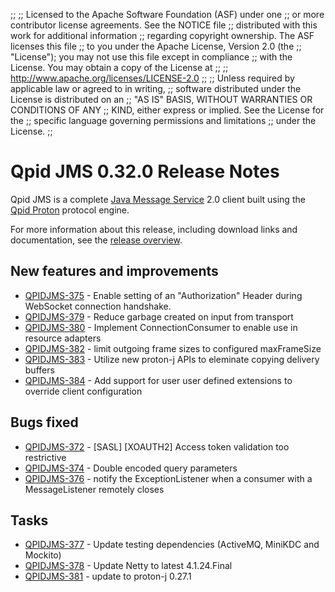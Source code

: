 ;;
;; Licensed to the Apache Software Foundation (ASF) under one
;; or more contributor license agreements.  See the NOTICE file
;; distributed with this work for additional information
;; regarding copyright ownership.  The ASF licenses this file
;; to you under the Apache License, Version 2.0 (the
;; "License"); you may not use this file except in compliance
;; with the License.  You may obtain a copy of the License at
;; 
;;   http://www.apache.org/licenses/LICENSE-2.0
;; 
;; Unless required by applicable law or agreed to in writing,
;; software distributed under the License is distributed on an
;; "AS IS" BASIS, WITHOUT WARRANTIES OR CONDITIONS OF ANY
;; KIND, either express or implied.  See the License for the
;; specific language governing permissions and limitations
;; under the License.
;;

# Qpid JMS 0.32.0 Release Notes

Qpid JMS is a complete [Java Message Service][jms] 2.0 client built
using the [Qpid Proton]({{site_url}}/proton/index.html) protocol
engine.

For more information about this release, including download links and
documentation, see the [release overview](index.html).

[jms]: http://en.wikipedia.org/wiki/Java_Message_Service


## New features and improvements

 - [QPIDJMS-375](https://issues.apache.org/jira/browse/QPIDJMS-375) - Enable setting of an "Authorization" Header during WebSocket connection handshake.
 - [QPIDJMS-379](https://issues.apache.org/jira/browse/QPIDJMS-379) - Reduce garbage created on input from transport
 - [QPIDJMS-380](https://issues.apache.org/jira/browse/QPIDJMS-380) - Implement ConnectionConsumer to enable use in resource adapters
 - [QPIDJMS-382](https://issues.apache.org/jira/browse/QPIDJMS-382) - limit outgoing frame sizes to configured maxFrameSize
 - [QPIDJMS-383](https://issues.apache.org/jira/browse/QPIDJMS-383) - Utilize new proton-j APIs to eleminate copying delivery buffers
 - [QPIDJMS-384](https://issues.apache.org/jira/browse/QPIDJMS-384) - Add support for user user defined extensions to override client configuration

## Bugs fixed

 - [QPIDJMS-372](https://issues.apache.org/jira/browse/QPIDJMS-372) - [SASL] [XOAUTH2] Access token validation too restrictive
 - [QPIDJMS-374](https://issues.apache.org/jira/browse/QPIDJMS-374) - Double encoded query parameters
 - [QPIDJMS-376](https://issues.apache.org/jira/browse/QPIDJMS-376) - notify the ExceptionListener when a consumer with a MessageListener remotely closes

## Tasks

 - [QPIDJMS-377](https://issues.apache.org/jira/browse/QPIDJMS-377) - Update testing dependencies (ActiveMQ, MiniKDC and Mockito)
 - [QPIDJMS-378](https://issues.apache.org/jira/browse/QPIDJMS-378) - Update Netty to latest 4.1.24.Final
 - [QPIDJMS-381](https://issues.apache.org/jira/browse/QPIDJMS-381) - update to proton-j 0.27.1
